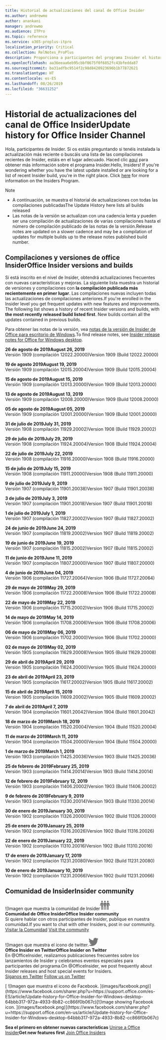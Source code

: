 ```yaml
---
title: Historial de actualizaciones del canal de Office Insider
ms.author: andrewmo
author: anankani
manager: andrewmo
ms.audience: ITPro
ms.topic: reference
ms.service: o365-proplus-itpro
localization_priority: Critical
ms.collection: RelNotes_ProPlus
description: Proporciona a participantes del programa Insider el historial de actualizaciones de los lanzamientos del canal mensual del modo anticipado de Insider para versiones de escritorio de Windows
ms.openlocfilehash: aa36eeaa6eb95cbbf0675f0f6852fc43bfedda87
ms.sourcegitcommit: ba31adfbc9514f2c98d8420923696b1b77872621
ms.translationtype: HT
ms.contentlocale: es-ES
ms.lasthandoff: 08/26/2019
ms.locfileid: "36631252"
---
```

# <a name="update-history-for-office-insider-channel"></a><span data-ttu-id="cde75-103">Historial de actualizaciones del canal de Office Insider</span><span class="sxs-lookup"><span data-stu-id="cde75-103">Update history for Office Insider Channel</span></span>

<span data-ttu-id="cde75-p101">Hola, participantes de Insider. Si os estáis preguntando si tenéis instalada la actualización más reciente o buscáis una lista de las compilaciones recientes de Insider, estáis en el lugar adecuado. Haced clic [aquí](https://insider.office.com/) para obtener más información sobre el programa Insider.</span><span class="sxs-lookup"><span data-stu-id="cde75-p101">Hello, Insiders! If you're wondering whether you have the latest update installed or are looking for a list of recent Insider build, you're in the right place. Click [here](https://insider.office.com/) for more information on the Insiders Program.</span></span>

> [!NOTE]
> - <span data-ttu-id="cde75-107">A continuación, se muestra el historial de actualizaciones con todas las compilaciones publicadas</span><span class="sxs-lookup"><span data-stu-id="cde75-107">The Update History here lists all builds released</span></span>
> - <span data-ttu-id="cde75-108">Las notas de la versión se actualizan con una cadencia lenta y pueden ser una compilación de actualizaciones de varias compilaciones hasta el número de compilación publicado de las notas de la versión.</span><span class="sxs-lookup"><span data-stu-id="cde75-108">Release notes are updated on a slower cadence and may be a compilation of updates for multiple builds up to the release notes published build number.</span></span>



## <a name="office-insider-versions-and-builds"></a><span data-ttu-id="cde75-109">Compilaciones y versiones de office Insider</span><span class="sxs-lookup"><span data-stu-id="cde75-109">Office Insider versions and builds</span></span>

<span data-ttu-id="cde75-p102">Si está inscrito en el nivel de Insider, obtendrá actualizaciones frecuentes con nuevas características y mejoras. La siguiente lista muestra un historial de versiones y compilaciones con **la compilación publicada más recientemente en primer lugar**. Las compilaciones nuevas incluyen todas las actualizaciones de compilaciones anteriores.</span><span class="sxs-lookup"><span data-stu-id="cde75-p102">If you're enrolled in the Insider level you get frequent updates with new features and improvements. The following list shows a history of recent Insider versions and builds, with **the most recently released build listed first**. New builds contain all the updates contained in previous builds.</span></span> 

<span data-ttu-id="cde75-113">Para obtener las notas de la versión, vea [notas de la versión de Insider de Office para escritorio de Windows](https://docs.microsoft.com/es-ES/OfficeUpdates/release-notes-office-insider).</span><span class="sxs-lookup"><span data-stu-id="cde75-113">To find release notes, see [Insider release notes for Office for Windows desktop](https://docs.microsoft.com/en-us/OfficeUpdates/release-notes-office-insider).</span></span>

[//]: # (NO ELIMINAR)

<span data-ttu-id="cde75-115">**26 de agosto de 2019**</span><span class="sxs-lookup"><span data-stu-id="cde75-115">**August 26, 2019**</span></span><br/>
<span data-ttu-id="cde75-116">Versión 1909 (compilación 12022.20000)</span><span class="sxs-lookup"><span data-stu-id="cde75-116">Version 1909 (Build 12022.20000)</span></span><br/>

<span data-ttu-id="cde75-117">**19 de agosto 2019**</span><span class="sxs-lookup"><span data-stu-id="cde75-117">**August 19, 2019**</span></span><br/>
<span data-ttu-id="cde75-118">Versión 1909 (compilación 12015.20004)</span><span class="sxs-lookup"><span data-stu-id="cde75-118">Version 1909 (Build 12015.20004)</span></span><br/>

<span data-ttu-id="cde75-119">**15 de agosto de 2019**</span><span class="sxs-lookup"><span data-stu-id="cde75-119">**August 15, 2019**</span></span><br/>
<span data-ttu-id="cde75-120">Versión 1909 (compilación 12013.20000)</span><span class="sxs-lookup"><span data-stu-id="cde75-120">Version 1909 (Build 12013.20000)</span></span><br/>

<span data-ttu-id="cde75-121">**13 de agosto de 2019**</span><span class="sxs-lookup"><span data-stu-id="cde75-121">**August 13, 2019**</span></span><br/>
<span data-ttu-id="cde75-122">Versión 1909 (compilación 12008.20000)</span><span class="sxs-lookup"><span data-stu-id="cde75-122">Version 1909 (Build 12008.20000)</span></span><br/>

<span data-ttu-id="cde75-123">**05 de agosto de 2019**</span><span class="sxs-lookup"><span data-stu-id="cde75-123">**August 05, 2019**</span></span><br/>
<span data-ttu-id="cde75-124">Versión 1909 (compilación 12001.20000)</span><span class="sxs-lookup"><span data-stu-id="cde75-124">Version 1909 (Build 12001.20000)</span></span><br/>

<span data-ttu-id="cde75-125">**31 de julio de 2019**</span><span class="sxs-lookup"><span data-stu-id="cde75-125">**July 31, 2019**</span></span><br/>
<span data-ttu-id="cde75-126">Versión 1908 (compilación 11929.20002)</span><span class="sxs-lookup"><span data-stu-id="cde75-126">Version 1908 (Build 11929.20002)</span></span><br/>

<span data-ttu-id="cde75-127">**29 de julio de 2019**</span><span class="sxs-lookup"><span data-stu-id="cde75-127">**July 29, 2019**</span></span><br/>
<span data-ttu-id="cde75-128">Versión 1908 (compilación 11924.20004)</span><span class="sxs-lookup"><span data-stu-id="cde75-128">Version 1908 (Build 11924.20004)</span></span><br/>

<span data-ttu-id="cde75-129">**22 de julio de 2019**</span><span class="sxs-lookup"><span data-stu-id="cde75-129">**July 22, 2019**</span></span><br/>
<span data-ttu-id="cde75-130">Versión 1908 (compilación 11916.20000)</span><span class="sxs-lookup"><span data-stu-id="cde75-130">Version 1908 (Build 11916.20000)</span></span><br/>

<span data-ttu-id="cde75-131">**15 de julio de 2019**</span><span class="sxs-lookup"><span data-stu-id="cde75-131">**July 15, 2019**</span></span><br/>
<span data-ttu-id="cde75-132">Versión 1908 (compilación 11911.20000)</span><span class="sxs-lookup"><span data-stu-id="cde75-132">Version 1908 (Build 11911.20000)</span></span><br/>

<span data-ttu-id="cde75-133">**9 de julio de 2019**</span><span class="sxs-lookup"><span data-stu-id="cde75-133">**July 9, 2019**</span></span><br/>
<span data-ttu-id="cde75-134">Versión 1907 (compilación 11901.20038)</span><span class="sxs-lookup"><span data-stu-id="cde75-134">Version 1907 (Build 11901.20038)</span></span><br/>

<span data-ttu-id="cde75-135">**3 de julio de 2019**</span><span class="sxs-lookup"><span data-stu-id="cde75-135">**July 3, 2019**</span></span><br/>
<span data-ttu-id="cde75-136">Versión 1907 (compilación 11901.20018)</span><span class="sxs-lookup"><span data-stu-id="cde75-136">Version 1907 (Build 11901.20018)</span></span><br/>

<span data-ttu-id="cde75-137">**1 de julio de 2019**</span><span class="sxs-lookup"><span data-stu-id="cde75-137">**July 1, 2019**</span></span><br/>
<span data-ttu-id="cde75-138">Versión 1907 (compilación 11827.20002)</span><span class="sxs-lookup"><span data-stu-id="cde75-138">Version 1907 (Build 11827.20002)</span></span><br/>

<span data-ttu-id="cde75-139">**24 de junio de 2019**</span><span class="sxs-lookup"><span data-stu-id="cde75-139">**June 24, 2019**</span></span><br/>
<span data-ttu-id="cde75-140">Versión 1907 (compilación 11819.20002)</span><span class="sxs-lookup"><span data-stu-id="cde75-140">Version 1907 (Build 11819.20002)</span></span><br/>

<span data-ttu-id="cde75-141">**19 de junio de 2019**</span><span class="sxs-lookup"><span data-stu-id="cde75-141">**June 19, 2019**</span></span><br/>
<span data-ttu-id="cde75-142">Versión 1907 (compilación 11815.20002)</span><span class="sxs-lookup"><span data-stu-id="cde75-142">Version 1907 (Build 11815.20002)</span></span><br/>

<span data-ttu-id="cde75-143">**11 de junio de 2019**</span><span class="sxs-lookup"><span data-stu-id="cde75-143">**June 11, 2019**</span></span><br/>
<span data-ttu-id="cde75-144">Versión 1907 (compilación 11807.20000)</span><span class="sxs-lookup"><span data-stu-id="cde75-144">Version 1907 (Build 11807.20000)</span></span><br/>

<span data-ttu-id="cde75-145">**4 de junio de 2019**</span><span class="sxs-lookup"><span data-stu-id="cde75-145">**June 04, 2019**</span></span><br/>
<span data-ttu-id="cde75-146">Versión 1906 (compilación 11727.20064)</span><span class="sxs-lookup"><span data-stu-id="cde75-146">Version 1906 (Build 11727.20064)</span></span><br/>


<span data-ttu-id="cde75-147">**29 de mayo de 2019**</span><span class="sxs-lookup"><span data-stu-id="cde75-147">**May 29, 2019**</span></span><br/>
<span data-ttu-id="cde75-148">Versión 1906 (compilación 11722.20008)</span><span class="sxs-lookup"><span data-stu-id="cde75-148">Version 1906 (Build 11722.20008)</span></span><br/>

<span data-ttu-id="cde75-149">**22 de mayo de 2019**</span><span class="sxs-lookup"><span data-stu-id="cde75-149">**May 22, 2019**</span></span><br/> <span data-ttu-id="cde75-150">Versión 1906 (compilación 11715.20002)</span><span class="sxs-lookup"><span data-stu-id="cde75-150">Version 1906 (Build 11715.20002)</span></span><br/> 

<span data-ttu-id="cde75-151">**14 de mayo de 2019**</span><span class="sxs-lookup"><span data-stu-id="cde75-151">**May 14, 2019**</span></span><br/> <span data-ttu-id="cde75-152">Versión 1906 (compilación 11708.20006)</span><span class="sxs-lookup"><span data-stu-id="cde75-152">Version 1906 (Build 11708.20006)</span></span><br/>

<span data-ttu-id="cde75-153">**06 de mayo de 2019**</span><span class="sxs-lookup"><span data-stu-id="cde75-153">**May 06, 2019**</span></span><br/>
<span data-ttu-id="cde75-154">Versión 1906 (compilación 11702.20000)</span><span class="sxs-lookup"><span data-stu-id="cde75-154">Version 1906 (Build 11702.20000)</span></span><br/>

<span data-ttu-id="cde75-155">**02 de mayo de 2019**</span><span class="sxs-lookup"><span data-stu-id="cde75-155">**May 02, 2019**</span></span><br/>
<span data-ttu-id="cde75-156">Versión 1905 (compilación 11629.20008)</span><span class="sxs-lookup"><span data-stu-id="cde75-156">Version 1905 (Build 11629.20008)</span></span><br/>

<span data-ttu-id="cde75-157">**29 de abril de 2019**</span><span class="sxs-lookup"><span data-stu-id="cde75-157">**April 29, 2019**</span></span><br/>
<span data-ttu-id="cde75-158">Versión 1905 (compilación 11624.20000)</span><span class="sxs-lookup"><span data-stu-id="cde75-158">Version 1905 (Build 11624.20000)</span></span><br/>

<span data-ttu-id="cde75-159">**23 de abril de 2019**</span><span class="sxs-lookup"><span data-stu-id="cde75-159">**April 23, 2019**</span></span><br/> <span data-ttu-id="cde75-160">Version 1905 (compilación 11617.20002)</span><span class="sxs-lookup"><span data-stu-id="cde75-160">Version 1905 (Build 11617.20002)</span></span><br/>

<span data-ttu-id="cde75-161">**15 de abril de 2019**</span><span class="sxs-lookup"><span data-stu-id="cde75-161">**April 15, 2019**</span></span><br/> <span data-ttu-id="cde75-162">Version 1905 (compilación 11609.20002)</span><span class="sxs-lookup"><span data-stu-id="cde75-162">Version 1905 (Build 11609.20002)</span></span><br/>

<span data-ttu-id="cde75-163">**7 de abril de 2019**</span><span class="sxs-lookup"><span data-stu-id="cde75-163">**April 7, 2019**</span></span><br/> <span data-ttu-id="cde75-164">Versión 1904 (compilación 11601.20042)</span><span class="sxs-lookup"><span data-stu-id="cde75-164">Version 1904 (Build 11601.20042)</span></span><br/>

<span data-ttu-id="cde75-165">**18 de marzo de 2019**</span><span class="sxs-lookup"><span data-stu-id="cde75-165">**March 18, 2019**</span></span><br/> <span data-ttu-id="cde75-166">Versión 1904 (compilación 11520.20004)</span><span class="sxs-lookup"><span data-stu-id="cde75-166">Version 1904 (Build 11520.20004)</span></span><br/>

<span data-ttu-id="cde75-167">**11 de marzo de 2019**</span><span class="sxs-lookup"><span data-stu-id="cde75-167">**March 11, 2019**</span></span><br/> <span data-ttu-id="cde75-168">Versión 1904 (compilación 11504.20000)</span><span class="sxs-lookup"><span data-stu-id="cde75-168">Version 1904 (Build 11504.20000)</span></span><br/>

<span data-ttu-id="cde75-169">**1 de marzo de 2019**</span><span class="sxs-lookup"><span data-stu-id="cde75-169">**March 1, 2019**</span></span><br/> <span data-ttu-id="cde75-170">Versión 1903 (compilación 11425.20036)</span><span class="sxs-lookup"><span data-stu-id="cde75-170">Version 1903 (Build 11425.20036)</span></span><br/> 

<span data-ttu-id="cde75-171">**25 de febrero de 2019**</span><span class="sxs-lookup"><span data-stu-id="cde75-171">**February 25, 2019**</span></span><br/> <span data-ttu-id="cde75-172">Versión 1903 (compilación 11414.20014)</span><span class="sxs-lookup"><span data-stu-id="cde75-172">Version 1903 (Build 11414.20014)</span></span><br/> 

<span data-ttu-id="cde75-173">**12 de febrero de 2019**</span><span class="sxs-lookup"><span data-stu-id="cde75-173">**February 12, 2019**</span></span><br/> <span data-ttu-id="cde75-174">Versión 1903 (compilación 11406.20002)</span><span class="sxs-lookup"><span data-stu-id="cde75-174">Version 1903 (Build 11406.20002)</span></span><br/> 

<span data-ttu-id="cde75-175">**9 de febrero de 2019**</span><span class="sxs-lookup"><span data-stu-id="cde75-175">**February 9, 2019**</span></span><br/> <span data-ttu-id="cde75-176">Versión 1903 (compilación 11330.20014)</span><span class="sxs-lookup"><span data-stu-id="cde75-176">Version 1903 (Build 11330.20014)</span></span><br/> 

<span data-ttu-id="cde75-177">**30 de enero de 2019**</span><span class="sxs-lookup"><span data-stu-id="cde75-177">**January 30, 2019**</span></span><br/> <span data-ttu-id="cde75-178">Versión 1902 (compilación 11326.20000)</span><span class="sxs-lookup"><span data-stu-id="cde75-178">Version 1902 (Build 11326.20000)</span></span><br/> 

<span data-ttu-id="cde75-179">**25 de enero de 2019**</span><span class="sxs-lookup"><span data-stu-id="cde75-179">**January 25, 2019**</span></span><br/> <span data-ttu-id="cde75-180">Versión 1902 (compilación 11316.20026)</span><span class="sxs-lookup"><span data-stu-id="cde75-180">Version 1902 (Build 11316.20026)</span></span><br/> 

<span data-ttu-id="cde75-181">**22 de enero de 2019**</span><span class="sxs-lookup"><span data-stu-id="cde75-181">**January 22, 2019**</span></span><br/> <span data-ttu-id="cde75-182">Versión 1902 (compilación 11310.20016)</span><span class="sxs-lookup"><span data-stu-id="cde75-182">Version 1902 (Build 11310.20016)</span></span><br/> 

<span data-ttu-id="cde75-183">**17 de enero de 2019**</span><span class="sxs-lookup"><span data-stu-id="cde75-183">**January 17, 2019**</span></span><br/> <span data-ttu-id="cde75-184">Versión 1902 (compilación 11231.20080)</span><span class="sxs-lookup"><span data-stu-id="cde75-184">Version 1902 (Build 11231.20080)</span></span><br/>

<span data-ttu-id="cde75-185">**10 de enero de 2019**</span><span class="sxs-lookup"><span data-stu-id="cde75-185">**January 10, 2019**</span></span><br/> <span data-ttu-id="cde75-186">Versión 1902 (compilación 11231.20066)</span><span class="sxs-lookup"><span data-stu-id="cde75-186">Version 1902 (build 11231.20066)</span></span><br/> 


## <a name="insider-community"></a><span data-ttu-id="cde75-187">Comunidad de Insider</span><span class="sxs-lookup"><span data-stu-id="cde75-187">Insider community</span></span>

<span data-ttu-id="cde75-188">![Imagen que muestra la comunidad de Insider</span><span class="sxs-lookup"><span data-stu-id="cde75-188">![Image showing insider community.</span></span> ](images/insidercommunity.png) <br/>
<span data-ttu-id="cde75-189">**Comunidad de Office Insider**</span><span class="sxs-lookup"><span data-stu-id="cde75-189">**Office Insider community**</span></span><br/> <span data-ttu-id="cde75-190">Si quiere hablar con otros participantes de Insider, publique en nuestra comunidad.</span><span class="sxs-lookup"><span data-stu-id="cde75-190">If you want to chat with other Insiders, post in our community.</span></span><br/><span data-ttu-id="cde75-191"> 
[Visitar la Comunidad](https://go.microsoft.com/fwlink/?linkid=843493)</span><span class="sxs-lookup"><span data-stu-id="cde75-191"> 
[Visit the community](https://go.microsoft.com/fwlink/?linkid=843493)</span></span><br/> 

<span data-ttu-id="cde75-192">![Imagen que muestra el icono de twitter.</span><span class="sxs-lookup"><span data-stu-id="cde75-192">![Image showing twitter icon.</span></span> ](images/twitter.png)<br/>
<span data-ttu-id="cde75-193">**Office Insider en Twitter**</span><span class="sxs-lookup"><span data-stu-id="cde75-193">**Office Insider on Twitter**</span></span><br/> <span data-ttu-id="cde75-194">En @OfficeInsider, realizamos publicaciones frecuentes sobre los lanzamientos de Insider y celebramos eventos especiales para participantes del programa.</span><span class="sxs-lookup"><span data-stu-id="cde75-194">On @OfficeInsider, we post frequently about Insider releases and host special events for Insiders.</span></span><br/><span data-ttu-id="cde75-195"> 
[Síganos en Twitter](https://go.microsoft.com/fwlink/?linkid=717717)</span><span class="sxs-lookup"><span data-stu-id="cde75-195"> 
[Follow us on Twitter](https://go.microsoft.com/fwlink/?linkid=717717)</span></span><br/> 

<span data-ttu-id="cde75-196">
  [
  ![Imagen que muestra el icono de Facebook. ](images/facebook.png)](https://www.facebook.com/sharer.php?u=https://support.office.com/es-ES/article/Update-history-for-Office-Insider-for-Windows-desktop-64bbb317-972a-4933-8b82-cc866f0b067c)</span><span class="sxs-lookup"><span data-stu-id="cde75-196">[![Image showing Facebook icon. ](images/facebook.png)](https://www.facebook.com/sharer.php?u=https://support.office.com/en-us/article/Update-history-for-Office-Insider-for-Windows-desktop-64bbb317-972a-4933-8b82-cc866f0b067c)</span></span>


<span data-ttu-id="cde75-197">**Sea el primero en obtener nuevas características**
[Unirse a Office Insider](https://insider.office.com/)</span><span class="sxs-lookup"><span data-stu-id="cde75-197">**Get new features first**
[Join Office Insiders](https://insider.office.com/)</span></span>